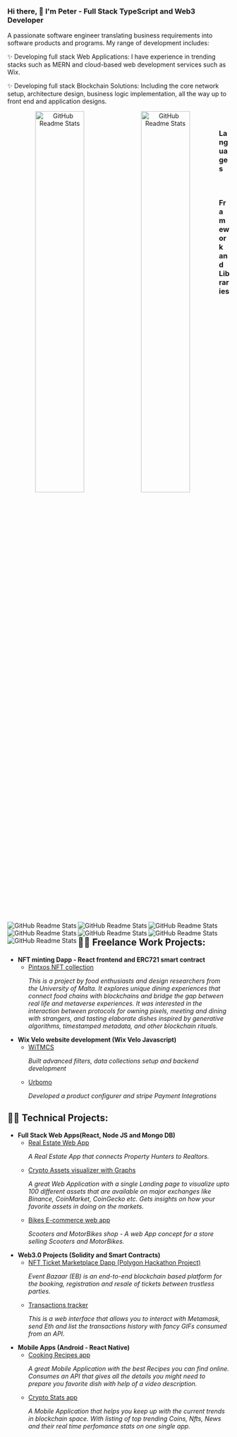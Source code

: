 ### Hi there, 👋 I'm Peter - Full Stack TypeScript and Web3 Developer 

A passionate software engineer translating business requirements into software products and programs. My range of development includes:

✨ Developing full stack Web Applications: I have experience in trending stacks such as MERN and cloud-based web development services such as Wix.

✨ Developing full stack Blockchain Solutions: Including the core network setup, architecture design, business logic implementation, all the way up to front end and application designs.

<p align="center">
<img  width="47%" src="https://github-readme-stats.vercel.app/api?username=peter571&count_private=true&show_icons=true" align="left" alt="GitHub Readme Stats" />
<img width="47%" src="https://github-readme-stats.vercel.app/api/top-langs/?username=peter571&layout=compact&hide=html,css,shell,procfile" align="left" alt="GitHub Readme Stats" />
</p>

<br>

### Languages
<p align="center">
<img  width="" src="https://img.shields.io/badge/typescript-%23007ACC.svg?style=for-the-badge&logo=typescript&logoColor=white" align="left" alt="GitHub Readme Stats" />
<img  width="" src="https://img.shields.io/badge/javascript-%23323330.svg?style=for-the-badge&logo=javascript&logoColor=%23F7DF1E" align="left" alt="GitHub Readme Stats" />
</p>

<br>

### Framework and Libraries

<p align="center">
<img  width="" src="https://img.shields.io/badge/react-%2320232a.svg?style=for-the-badge&logo=react&logoColor=%2361DAFB" align="left" alt="GitHub Readme Stats" />
<img  width="" src="https://img.shields.io/badge/node.js-6DA55F?style=for-the-badge&logo=node.js&logoColor=white" align="left" alt="GitHub Readme Stats" />
<img  width="" src="https://img.shields.io/badge/redux-%23593d88.svg?style=for-the-badge&logo=redux&logoColor=white" align="left" alt="GitHub Readme Stats" />
<img  width="" src="https://img.shields.io/badge/react_native-%2320232a.svg?style=for-the-badge&logo=react&logoColor=%2361DAFB" align="left" alt="GitHub Readme Stats" />
<img  width="" src="https://img.shields.io/badge/nestjs-%23E0234E.svg?style=for-the-badge&logo=nestjs&logoColor=white" align="left" alt="GitHub Readme Stats" />
</p>

<br>

<h2>👨‍💻 Freelance Work Projects:</h2>

- <b>NFT minting Dapp - React frontend and ERC721 smart contract</b>
  - [Pintxos NFT collection](https://github.com/denisakera/npxs) <p><i>This is a project by food enthusiasts and design researchers from the University of Malta. It explores unique dining experiences that connect food chains with blockchains and bridge the gap between real life and metaverse experiences. It was interested in the interaction between protocols for owning pixels, meeting and dining with strangers, and tasting elaborate dishes inspired by generative algorithms, timestamped metadata, and other blockchain rituals.</i></p>
- <b>Wix Velo website development (Wix Velo Javascript)</b>
  - [WiTMCS](https://www.witmcs.com/) <p><i>Built advanced filters, data collections setup and backend development</p></i>
  - [Urbomo](https://www.urbomo.com/) <p><i>Developed a product configurer and stripe Payment Integrations</p></i>

<h2>👨‍💻 Technical Projects:</h2>
  
- <b>Full Stack Web Apps(React, Node JS and Mongo DB)</b>
  - [Real Estate Web App](https://github.com/peter571/real-estate-app) <p><i>A Real Estate App that connects Property Hunters to Realtors.</i></p>
  - [Crypto Assets visualizer with Graphs](https://github.com/peter571/crypto-assets-visualizer) <p><i>A great Web Application with a single Landing page to visualize upto 100 different assets that are available on major exchanges like Binance, CoinMarket, CoinGecko etc. Gets insights on how your favorite assets in doing on the markets.</i></p>
  - [Bikes E-commerce web app](https://github.com/peter571/scooters-shop) <p><i>Scooters and MotorBikes shop - A web App concept for a store selling Scooters and MotorBikes.</i></p>
- <b>Web3.0 Projects (Solidity and Smart Contracts)</b>
  - [NFT Ticket Marketplace Dapp (Polygon Hackathon Project)](https://github.com/leoemaxie/event-bazaar)<p><i>Event Bazaar (EB) is an end-to-end blockchain based platform for the booking, registration and resale of tickets between trustless parties.</i></p> 
  - [Transactions tracker](https://github.com/peter571/web3-hardhat-dapp) <p><i>This is a web interface that allows you to interact with Metamask, send Eth and list the transactions history with fancy GIFs consumed from an API.</i></p>   
- <b>Mobile Apps (Android - React Native)</b>
  - [Cooking Recipes app](https://github.com/peter571/recipe-app) <p><i>A great Mobile Application with the best Recipes you can find online. Consumes an API that gives all the details you might need to prepare you favorite dish with help of a video description.</i></p> 
  - [Crypto Stats app](https://github.com/peter571/crypto-stats) <p><i>A Mobile Application that helps you keep up with the current trends in blockchain space. With listing of top trending Coins, Nfts, News and their real time perfomance stats on one single app.</i></p> 


